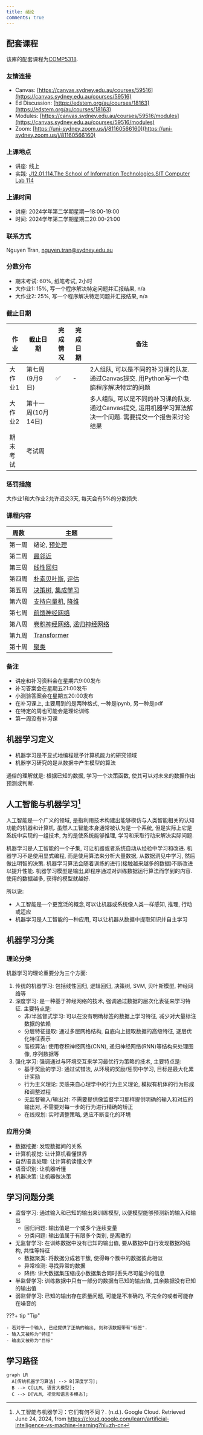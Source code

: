 ```yaml
---
title: 绪论
comments: true
---
```


## 配套课程

该库的配套课程为[COMP5318](https://www.sydney.edu.au/units/COMP5318/2024-S2C-NE-CC).

### 友情连接

- Canvas: [https://canvas.sydney.edu.au/courses/59516](https://canvas.sydney.edu.au/courses/59516)
- Ed Discussion: [https://edstem.org/au/courses/18163](https://edstem.org/au/courses/18163)
- Modules: [https://canvas.sydney.edu.au/courses/59516/modules](https://canvas.sydney.edu.au/courses/59516/modules)
- Zoom: [https://uni-sydney.zoom.us/j/81160566160](https://uni-sydney.zoom.us/j/81160566160)

### 上课地点

- 讲座: 线上
- 实践: [J12.01.114.The School of Information Technologies.SIT Computer Lab 114](https://maps.sydney.edu.au/?room=J12.01.114)

### 上课时间

- 讲座: 2024学年第二学期星期一18:00-19:00
- 时间: 2024学年第二学期星期二20:00-21:00

### 联系方式

Nguyen Tran, nguyen.tran@sydney.edu.au

### 分数分布

- 期末考试: 60%, 纸笔考试, 2小时
- 大作业1: 15%, 写一个程序解决特定问题并汇报结果, n/a
- 大作业2: 25%, 写一个程序解决特定问题并汇报结果, n/a


### 截止日期

|作业|截止日期|完成情况|完成日期|备注|
|-|-|-|-|-|
|大作业1|第七周(9月9日)|✅|-|2人组队, 可以是不同的补习课的队友. 通过Canvas提交. 用Python写一个电脑程序解决特定的问题|
|大作业2|第十一周(10月14日)|||多人组队, 可以是不同的补习课的队友. 通过Canvas提交, 运用机器学习算法解决一个问题. 需要提交一个报告来讨论结果|
|期末考试|考试周||||

### 惩罚措施

大作业1和大作业2允许迟交3天, 每天会有5%的分数损失.

### 课程内容

|周数|主题|
|-|-|
|第一周|绪论, [预处理](/算法/预处理)|
|第二周|[最邻近](/算法/最邻近)|
|第三周|[线性回归](/算法/线性回归)|
|第四周|[朴素贝叶斯](/算法/朴素贝叶斯), [评估](/算法/评估)|
|第五周|[决策树](/算法/决策树), [集成学习](/算法/集成学习)|
|第六周|[支持向量机](/算法/支持向量机), [降维](/算法/降维)|
|第七周|[前馈神经网络](/算法/神经网络/前馈神经网络)|
|第八周|[卷积神经网络](/算法/神经网络/卷积神经网络), [递归神经网络](/算法/神经网络/递归神经网络)|
|第九周|[Transformer](/算法/神经网络/Transformer)|
|第十周|[聚类](/算法/神经网络/聚类)|

### 备注

- 讲座和补习资料会在星期六9:00发布
- 补习答案会在星期五21:00发布
- 小测验答案会在星期五20:00发布
- 在补习课上, 主要用到的是两种格式, 一种是ipynb, 另一种是pdf
- 在特定的周也可能会是理论训练
- 第一周没有补习课

## 机器学习定义

- 机器学习是不显式地编程赋予计算机能力的研究领域
- 机器学习研究的是从数据中产生模型的算法

通俗的理解就是: 根据已知的数据, 学习一个决策函数, 使其可以对未来的数据作出预测或判断.

## 人工智能与机器学习[^1]

人工智能是一个广义的领域, 是指利用技术构建出能够模仿与人类智能相关的认知功能的机器和计算机. 虽然人工智能本身通常被认为是一个系统, 但是实际上它是系统中实现的一组技术, 为的是使系统能够推理, 学习和采取行动来解决实际问题.

机器学习是人工智能的一个子集, 可让机器或者系统自动从经验中学习和改进. 机器学习不是使用显式编程, 而是使用算法来分析大量数据, 从数据洞见中学习, 然后做出明智的决策. 机器学习算法会随着训练的进行(接触越来越多的数据)不断改进以提升性能. 机器学习模型是输出,即程序通过对训练数据运行算法而学到的内容. 使用的数据越多, 获得的模型就越好.

所以说:

- 人工智能是一个更宽泛的概念,可以让机器或系统像人类一样感知, 推理, 行动或适应
- 机器学习是人工智能的一种应用, 可以让机器从数据中提取知识并自主学习

## 机器学习分类

### 理论分类

机器学习的理论重要分为三个方面:

1. 传统的机器学习: 包括线性回归, 逻辑回归, 决策树, SVM, 贝叶斯模型, 神经网络等
2. 深度学习: 是一种基于神经网络的技术, 强调通过数据的层次化表征来学习特征. 主要特点是:
    - 非/半监督式学习: 可以在没有明确标签的数据上学习特征, 减少对大量标注数据的依赖
    - 分层特征提取: 通过多层网格结构, 自底向上提取数据的高级特征, 逐层优化特征表示
    - 高校算法: 使用卷积神经网络(CNN), 递归神经网络(RNN)等结构来处理图像, 序列数据等
3. 强化学习: 强调通过与环境交互来学习最优行为策略的技术, 主要特点是:
    - 基于奖励的学习: 通过试错法, 从环境的奖励/惩罚中学习, 目标是最大化累计奖励
    - 行为主义理论: 灵感来自心理学中的行为主义理论, 模拟有机体的行为形成和调整过程
    - 无监督输入/输出对: 不需要提供像监督学习那样提供明确的输入和对应的输出对, 不需要对每一步的行为进行精确的矫正
    - 在线规划: 实时调整策略, 适应不断变化的环境

### 应用分类

- 数据挖掘: 发现数据间的关系
- 计算机视觉: 让计算机看懂世界
- 自然语言处理: 让计算机读懂文字
- 语音识别: 让机器听懂
- 机器决策: 让机器做决策

## 学习问题分类

- 监督学习: 通过输入和已知的输出来训练模型, 以便模型能够预测新的输入和输出
    - 回归问题: 输出值是一个或多个连续变量
    - 分类问题: 输出值属于有限多个类别, 是离散的
- 无监督学习: 在训练数据中没有已知的输出值, 要从数据中自行发现数据的结构, 共性等特征
    - 数据聚类: 将数据分成若干簇, 使得每个簇中的数据彼此相似
    - 异常检测: 寻找异常的数据
    - 降纬: 讲大数据集压缩成小数据集合同时丢失尽可能少的信息
- 半监督学习: 训练数据中只有一部分的数据有已知的输出值, 其余数据没有已知的输出值
- 弱监督学习: 已知的输出存在质量问题, 可能是不准确的, 不完全的或者可能存在噪音的 

???+ tip "Tip"

    - 若对于一个输入, 已经提供了正确的输出, 则称该数据带有"标签".
    - 输入又被称为"特征"
    - 输出又被称为"目标"

## 学习路径

``` mermaid
graph LR
  A[传统机器学习算法] --> B[深度学习];
  B --> C[LLM, 语言大模型];
  C --> D[VLM, 视觉和语言多模态];
```

[^1]: 人工智能与机器学习：它们有何不同？. (n.d.). Google Cloud. Retrieved June 24, 2024, from https://cloud.google.com/learn/artificial-intelligence-vs-machine-learning?hl=zh-cn
[^2]: Machine-learning-deep-learning-notes/machine-learning/machine-learning-intro.md at master · loveunk/machine-learning-deep-learning-notes. (n.d.). Retrieved June 24, 2024, from https://github.com/loveunk/machine-learning-deep-learning-notes/blob/master/machine-learning/machine-learning-intro.md